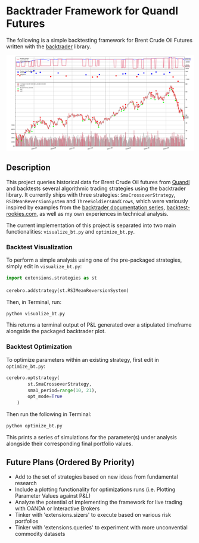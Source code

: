 # Backtrader Framework for Quandl Futures

The following is a simple backtesting framework for Brent Crude Oil Futures written with the [backtrader](https://github.com/backtrader/backtrader) library.

![App Screenshot](https://github.com/NicholasTanWeiHong/backtrader-with-brent-futures/blob/master/images/three_solders_and_crows.png "App Screenshot")

## Description

This project queries historical data for Brent Crude Oil futures from [Quandl](https://www.quandl.com/data/CHRIS-Wiki-Continuous-Futures) and backtests several algorithmic trading strategies using the backtrader library. It currently ships with three strategies: ``SmaCrossoverStrategy``, ``RSIMeanReversionSystem`` and ``ThreeSoldiersAndCrows``, which were variously inspired by examples from the [backtrader documentation series](https://www.backtrader.com/), [backtest-rookies.com](https://backtest-rookies.com/), as well as my own experiences in technical analysis.

The current implementation of this project is separated into two main functionalities: ``visualize_bt.py`` and ``optimize_bt.py``.

### Backtest Visualization

To perform a simple analysis using one of the pre-packaged strategies, simply edit in ``visualize_bt.py``:

```python
import extensions.strategies as st

cerebro.addstrategy(st.RSIMeanReversionSystem)
```

Then, in Terminal, run:

```python
python visualize_bt.py
```

This returns a terminal output of P&L generated over a stipulated timeframe alongside the packaged backtrader plot.

### Backtest Optimization

To optimize parameters within an existing strategy, first edit in ``optimize_bt.py``:

```python
cerebro.optstrategy(
        st.SmaCrossoverStrategy,
        sma1_period=range(10, 21),
        opt_mode=True
    )
```

Then run the following in Terminal:

```python
python optimize_bt.py
```

This prints a series of simulations for the parameter(s) under analysis alongside their corresponding final portfolio values.

## Future Plans (Ordered By Priority)

* Add to the set of strategies based on new ideas from fundamental research
* Include a plotting functionality for optimizations runs (i.e. Plotting Parameter Values against P&L)
* Analyze the potential of implementing the framework for live trading with OANDA or Interactive Brokers
* Tinker with 'extensions.sizers' to execute based on various risk portfolios
* Tinker with 'extensions.queries' to experiment with more unconvential commodity datasets
